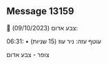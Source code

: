 ## Message 13159

🔴 צבע אדום (09/10/2023):

06:31:
• עוטף עזה: ניר עוז (15 שניות)

צופר - צבע אדום

